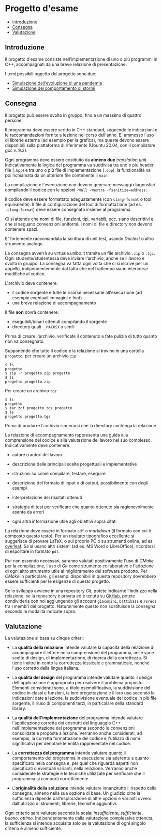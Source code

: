 <!-- omit in toc -->
# Progetto d'esame

- [Introduzione](#introduzione)
- [Consegna](#consegna)
- [Valutazione](#valutazione)

## Introduzione

Il progetto d'esame consiste nell'implementazione di uno o più programmi in C++, accompagnati da una breve relazione di
presentazione.

I temi possibili oggetto del progetto sono due:

- [Simulazione dell'evoluzione di una pandemia](epidemia.md)
- [Simulazione del comportamento di stormi](boids.md)

## Consegna

Il progetto può essere svolto in gruppo, fino a un massimo di quattro persone.

Il programma deve essere scritto in C++ standard, seguendo le indicazioni e le
raccomandazioni fornite a lezione nel corso dell'anno. E' ammesso l'uso di
librerie esterne (ad esempio per la grafica), ma queste devono essere
disponibili sulla piattaforma di riferimento (Ubuntu 20.04, con il compilatore
gcc v. 9.3).

Ogni programma deve essere costituito da **almeno due** *translation unit*.
Indicativamente la logica del programma va suddivisa tra uno o più header file
(`.hpp`) e tra uno o più file di implementazione (`.cpp`); la funzionalità va
poi richiamata da un ulteriore file contenente il `main`.

La compilazione e l'esecuzione non devono generare messaggi diagnostici
compilando il codice con le opzioni `-Wall -Wextra -fsanitize=address`.

Il codice deve essere formattato adeguatamente (con `clang-format` o tool
equivalente). Il file di configurazione del tool di formattazione (ad es.
`.clang-format`) deve essere consegnato insieme al programma.

Ci si attende che nomi di file, funzioni, tipi, variabili, ecc. siano
descrittivi e che si seguano convenzioni uniformi. I nomi di file e directory
non devono contenere spazi.

E' fortemente raccomandata la scrittura di unit test, usando *Doctest* o altro
strumento analogo.

La consegna avverrà su virtuale.unibo.it tramite un file archivio `.zip` o
`.tgz`. Ogni studente/studentessa deve inviare l'archivio, anche se il lavoro è
svolto in gruppo. La consegna va fatta ogni volta che ci si iscrive per un appello,
indipendentemente dal fatto che nel frattempo siano intercorse modifiche al codice.

L'archivio deve contenere:

- il codice sorgente e tutte le risorse necessarie all'esecuzione (ad esempio
  eventuali immagini e font)
- una breve relazione di accompagnamento

Il file **non** dovrà contenere:

- eseguibili/binari ottenuti compilando il sorgente
- directory quali `__MACOSX` o simili

Prima di creare l'archivio, verificate il contenuto e fate pulizia di tutto
quanto non va consegnato.

Supponendo che tutto il codice e la relazione si trovino in una cartella `progetto`,
per creare un archivio `zip`

```shell
$ ls
progetto
$ zip -r progetto.zip progetto
$ ls
progetto progetto.zip
```

Per creare un archivio `tgz`

```shell
$ ls
progetto
$ tar zcf progetto.tgz progetto
$ ls
progetto progetto.tgz
```

Prima di produrre l'archivio sincerarsi che la directory contenga la relazione.

La relazione di accompagnamento rappresenta una guida alla comprensione del
codice e alla valutazione del lavoro nel suo complesso. Indicativamente deve
contenere:

- autore o autori del lavoro

- descrizione delle principali scelte progettuali e implementative

- istruzioni su come compilare, testare, eseguire

- descrizione del formato di input e di output, possibilmente con degli esempi

- interpretazione dei risultati ottenuti

- strategia di test per verificare che quanto ottenuto sia ragionevolmente
  esente da errori

- ogni altra informazione utile agli obiettivi sopra citati

La relazione deve essere in formato `pdf` o *markdown* (il formato con cui è
composto questo testo). Per un risultato tipografico eccellente si suggerisce di
provare LaTeX, o sul proprio PC o su strumenti online, ad es.
[overleaf](https://overleaf.com). Se si usano altri sistemi (ad es. MS Word o
LibreOffice), ricordarsi di esportare in formato `pdf`.

Pur non essendo necessari, saranno valutati positivamente l'uso di *CMake* per
la compilazione, l'uso di *Git* come strumento collaborativo e l'adozione di
ogni altro strumento utile al miglioramento del software prodotto. Per *CMake*
in particolare, gli esempi disponibili in questa repository dovrebbero essere
sufficienti per le esigenze di questo progetto.

Se lo sviluppo avviene in una repository *Git*, potete indicarne l'indirizzo
nella relazione; se la repository è privata ed è tenuta su
[GitHub](https://github.com/), potete condividerla con noi aggiungendo gli account `giacomini`, `battibass` e `rsreds` tra i membri del progetto. Naturalmente questo
non sostituisce la consegna secondo le modalità indicate sopra.

## Valutazione

La valutazione si basa su cinque criteri:

- La **qualità della relazione** intende valutare la capacità della relazione di
  accompagnare il lettore nella comprensione del programma, nelle varie scelte
  di design, di implementazione, di ricerca della correttezza. Si tiene inoltre
  in conto la correttezza lessicale e grammaticale, nonché l'uso corretto della
  lingua italiana.

- La **qualità del design** del programma intende valutare quanto il design
  dell'applicazione è appropriato per risolvere il problema proposto. Elementi
  considerati sono, a titolo esemplificativo, la suddivisione del codice in
  classi e funzioni, la loro progettazione e il loro uso secondo le indicazioni
  date a lezione, la suddivisione eventuale del codice in più file sorgente, il
  riuso di componenti terzi, in particolare della standard library.

- La **qualità dell'implementazione** del programma intende valutare l'applicazione
  corretta dei costrutti del linguaggio C++ nell'implementazione del programma
  secondo le convenzioni consolidate e proposte a lezione. Verranno anche
  considerati, ad esempio, la corretta formattazione del codice e l'utilizzo di
  nomi significativi per denotare le entità rappresentate nel codice.

- La **correttezza del programma** intende valutare quanto il comportamento del
  programma in esecuzione sia aderente a quanto specificato nella consegna e,
  per quel che riguarda aspetti non specificati o eventuali varianti, nella
  relazione. Verranno anche considerate le strategie e le tecniche utilizzate
  per verificare che il programma si comporti correttamente.

- L'**originalità della soluzione** intende valutare innanzitutto il rispetto della
  consegna, almeno nella sua opzione di base. Un giudizio oltre la sufficienza
  dipende dall'esplorazione di altre opzioni e varianti ovvero dall'utilizzo di
  strumenti, librerie, tecniche aggiuntivi.

Ogni criterio sarà valutato secondo la scala: *insufficiente*, *sufficiente*,
*buono*, *ottimo*. Indipendentemente dalla valutazione complessiva ottenuta, la
sufficienza si intende acquisita solo se la valutazione di ogni singolo criterio
è almeno sufficiente.
